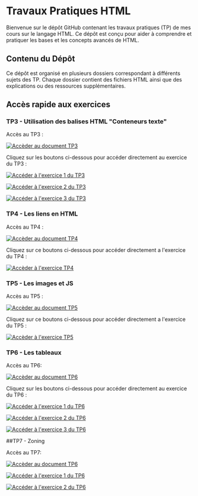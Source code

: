 # Travaux Pratiques HTML 

Bienvenue sur le dépôt GitHub contenant les travaux pratiques (TP) de mes cours sur le langage HTML. Ce dépôt est conçu pour aider à comprendre et pratiquer les bases et les concepts avancés de HTML. 

## Contenu du Dépôt 

Ce dépôt est organisé en plusieurs dossiers correspondant à différents sujets des TP. Chaque dossier contient des fichiers HTML ainsi que des explications ou des ressources supplémentaires.


## Accès rapide aux exercices 

### TP3 - Utilisation des balises HTML "Conteneurs texte"

Accès au TP3 :

[![Accèder au document TP3](https://img.shields.io/badge/TP3-HTML_CSS-blue?style=for-the-badge
)](./TP3/TP3-HTML-CSS.pdf)

Cliquez sur les boutons ci-dessous pour accéder directement au exercice du TP3 :

[![Accéder à l'exercice 1 du TP3](https://img.shields.io/badge/Exercice_1-TP3-blue?style=for-the-badge)](./TP3/exercice1_tp3/exercice1_tp3.html)

[![Accéder à l'exercice 2 du TP3](https://img.shields.io/badge/Exercice_2-TP3-blue?style=for-the-badge)](./TP3/exercice2_tp3.html)

[![Accéder à l'exercice 3 du TP3](https://img.shields.io/badge/Exercice_3-TP3-blue?style=for-the-badge)](./TP3/exercice3_tp3/cv.html)

### TP4 - Les liens en HTML

Accès au TP4 :

[![Accèder au document TP4](https://img.shields.io/badge/TP4-HTML_CSS-blue?style=for-the-badge)](./TP4/TP4-Lien.pdf)

Cliquez sur ce boutons ci-dessous pour accéder directement a l'exercice du TP4 :

[![Accèder à l'exercice TP4](https://img.shields.io/badge/Exercice_1-TP4-blue?style=for-the-badge)](./TP4/index.html)

### TP5 - Les images et JS

Accès au TP5 : 

[![Accèder au document TP5](https://img.shields.io/badge/TP5-Images_et_JS-blue?style=for-the-badge)](./TP5/TP3-Image.pdf)

Cliquez sur ce boutons ci-dessous pour accéder directement a l'exercice du TP5 :

[![Accèder à l'exercice TP5](https://img.shields.io/badge/Exercice-TP5-blue?style=for-the-badge)](./TP5/Docs/index.html)

### TP6 - Les tableaux 

Accès au TP6:

[![Accèder au document TP6](https://img.shields.io/badge/TP6-les_tableaux-blue?style=for-the-badge)](./TP6/TP6-les_tableaux.pdf)

Cliquez sur les boutons ci-dessous pour accéder directement au exercice du TP6 :

[![Accéder à l'exercice 1 du TP6](https://img.shields.io/badge/Exercice_1-TP6-blue?style=for-the-badge)](./TP6/Docs/exercice_1.html)

[![Accéder à l'exercice 2 du TP6](https://img.shields.io/badge/Exercice_2-TP6-blue?style=for-the-badge)](./TP6/Docs/exercice_2.html)

[![Accéder à l'exercice 3 du TP6](https://img.shields.io/badge/Exercice_3-TP6-blue?style=for-the-badge)](./TP6/Docs/exercice_3.html)

##TP7 - Zoning 

Accès au TP7:

[![Accèder au document TP6](https://img.shields.io/badge/TP7-Zoning-blue?style=for-the-badge)](./TP7/TP5_zoning.pdf)

[![Accéder à l'exercice 1 du TP6](https://img.shields.io/badge/Exercice_1-TP7-blue?style=for-the-badge)](./TP7/Docs/exercice1.html)

[![Accéder à l'exercice 2 du TP6](https://img.shields.io/badge/Exercice_2-TP7-blue?style=for-the-badge)](./TP7/Docs/index_exercice2.html)

